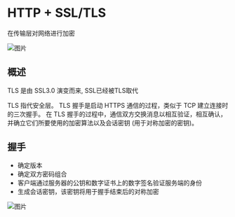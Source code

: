 # HTTP + SSL/TLS



在传输层对网络进行加密

![图片](https://p1-jj.byteimg.com/tos-cn-i-t2oaga2asx/gold-user-assets/2020/1/12/16f98d1a5094da4e~tplv-t2oaga2asx-watermark.awebp)
## 概述
TLS 是由 SSL3.0 演变而来, SSL已经被TLS取代

TLS 指代安全层。 TLS 握手是启动 HTTPS 通信的过程，类似于 TCP 建立连接时的三次握手。 在 TLS 握手的过程中，通信双方交换消息以相互验证，相互确认，并确立它们所要使用的加密算法以及会话密钥 (用于对称加密的密钥)。

## 握手

* 确定版本
* 确定双方密码组合
* 客户端通过服务器的公钥和数字证书上的数字签名验证服务端的身份
* 生成会话密钥，该密钥将用于握手结束后的对称加密

![图片](https://p1-jj.byteimg.com/tos-cn-i-t2oaga2asx/gold-user-assets/2018/1/5/160c5b10d3f27e00~tplv-t2oaga2asx-watermark.awebp)
